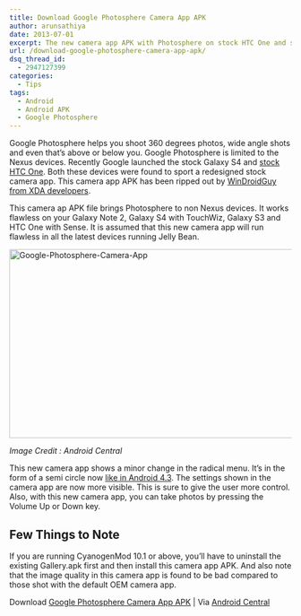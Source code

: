 ```yaml
---
title: Download Google Photosphere Camera App APK
author: arunsathiya
date: 2013-07-01
excerpt: The new camera app APK with Photosphere on stock HTC One and stock Galaxy S4 has been ripped out. It can be installed on the latest Jelly Bean devices.
url: /download-google-photosphere-camera-app-apk/
dsq_thread_id:
  - 2947127399
categories:
  - Tips
tags:
  - Android
  - Android APK
  - Google Photosphere
---
```

Google Photosphere helps you shoot 360 degrees photos, wide angle shots and even that&#8217;s above or below you. Google Photosphere is limited to the Nexus devices. Recently Google launched the stock Galaxy S4 and [stock HTC One][1]. Both these devices were found to sport a redesigned stock camera app. This camera app APK has been ripped out by <a href="http://forum.xda-developers.com/showthread.php?t=2340858" onclick="_gaq.push(['_trackEvent', 'outbound-article', 'http://forum.xda-developers.com/showthread.php?t=2340858', 'WinDroidGuy from XDA developers']);" title="New Camera App APK on XDA">WinDroidGuy from XDA developers</a>.

This camera ap APK file brings Photosphere to non Nexus devices. It works flawless on your Galaxy Note 2, Galaxy S4 with TouchWiz, Galaxy S3 and HTC One with Sense. It is assumed that this new camera app will run flawless in all the latest devices running Jelly Bean.

[<img class="aligncenter size-medium wp-image-76066" alt="Google-Photosphere-Camera-App" src="http://cdn.devilsworkshop.org/files/2013/06/Google-Photosphere-Camera-App-600x337.jpg" width="600" height="337" />][2]

*Image Credit : Android Central*

This new camera app shows a minor change in the radical menu. It&#8217;s in the form of a semi circle now [like in Android 4.3][3]. The settings shown in the camera app are now more visible. This is sure to give the user more control. Also, with this new camera app, you can take photos by pressing the Volume Up or Down key.

## Few Things to Note

If you are running CyanogenMod 10.1 or above, you&#8217;ll have to uninstall the existing Gallery.apk first and then install this camera app APK. And also note that the image quality in this camera app is found to be bad compared to those shot with the default OEM camera app.

Download <a href="https://dl.dropboxusercontent.com/u/34760337/For%20Devils%27%20Workshop/NewCameraApp.apk" onclick="_gaq.push(['_trackEvent', 'outbound-article', 'https://dl.dropboxusercontent.com/u/34760337/For%20Devils%27%20Workshop/NewCameraApp.apk', 'Google Photosphere Camera App APK']);" title="Google Photosphere Camera App APK">Google Photosphere Camera App APK</a> | Via <a href="http://www.androidcentral.com/new-stock-camera-app-debuts-google-edition-gs4-and-htc-one" onclick="_gaq.push(['_trackEvent', 'outbound-article', 'http://www.androidcentral.com/new-stock-camera-app-debuts-google-edition-gs4-and-htc-one', 'Android Central']);" title="Android Central">Android Central</a>

 [1]: http://devilsworkshop.org/news/htc-stock-android-june-26-google/74897/ "HTC One with Stock Android on June 26"
 [2]: http://cdn.devilsworkshop.org/files/2013/06/Google-Photosphere-Camera-App.jpg
 [3]: http://devilsworkshop.org/news/rumor-android-43-june-10th-event/74625/ "[Rumor] Android 4.3 to be Released at June 10th Event"
